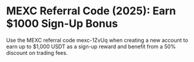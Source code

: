 # MEXC Referral Code (2025): Earn $1000 Sign-Up Bonus
Use the MEXC referral code mexc-1ZvUq when creating a new account to earn up to $1,000 USDT as a sign-up reward and benefit from a 50% discount on trading fees.
